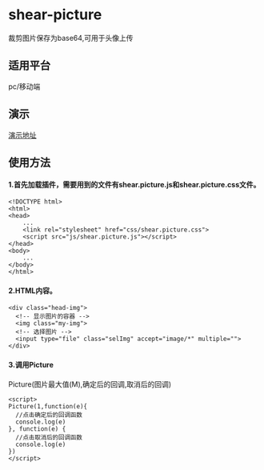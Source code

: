 # shear-picture
裁剪图片保存为base64,可用于头像上传

## 适用平台
pc/移动端

## 演示

[演示地址](https://github.com/caohoucheng/shear-picture/blob/master/shear-picture/image/1.gif)

## 使用方法
#### 1.首先加载插件，需要用到的文件有shear.picture.js和shear.picture.css文件。
```
<!DOCTYPE html>
<html>
<head>
    ...
    <link rel="stylesheet" href="css/shear.picture.css">
    <script src="js/shear.picture.js"></script>
</head>
<body>
    ...
</body>
</html>
```
#### 2.HTML内容。
```
<div class="head-img">
  <!-- 显示图片的容器 -->
  <img class="my-img">
  <!-- 选择图片 -->
  <input type="file" class="selImg" accept="image/*" multiple="">
</div>
```
#### 3.调用Picture

Picture(图片最大值(M),确定后的回调,取消后的回调)

```
<script>
Picture(1,function(e){
  //点击确定后的回调函数
  console.log(e)
}, function(e) {
  //点击取消后的回调函数
  console.log(e)
})
</script>
```
